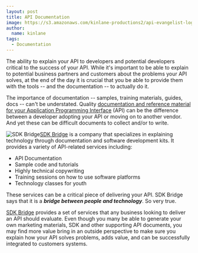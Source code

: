 ```yaml
---
layout: post
title: API Documentation
image: https://s3.amazonaws.com/kinlane-productions2/api-evangelist-logos/api-evangelist-butterfly-vertical.png
author:
  name: kinlane
tags:
  - Documentation
---
```

The ability to explain your API to developers and potential developers critical to the success of your API. While it's important to be able to explain to potential business partners and customers about the problems your API solves, at the end of the day it is crucial that you be able to provide them with the tools -- and the documentation -- to actually do it.

The importance of documentation -- samples, training materials, guides, docs -- can't be understated. Quality [documentation and reference material for your Application Programming Interface](http://sdkbridge.com/index.php) (API) can be the difference between a developer adopting your API or moving on to another vendor. And yet these can be difficult documents to collect and/or to write.

![](http://sdkbridge.com/images/ui/SDKBridge-logo.gif "SDK Bridge")[SDK Bridge](http://sdkbridge.com/index.php) is a company that specializes in explaining technology through documentation and software development kits. It provides a variety of API-related services including:

*   API Documentation
*   Sample code and tutorials
*   Highly technical copywriting
*   Training sessions on how to use software platforms
*   Technology classes for youth

These services can be a critical piece of delivering your API. SDK Bridge says that it is a **_bridge between people and technology_**. So very true.

[SDK Bridge](http://sdkbridge.com/index.php) provides a set of services that any business looking to deliver an API should evaluate. Even though you many be able to generate your own marketing materials, SDK and other supporting API documents, you may find more value bring in an outside perspective to make sure you explain how your API solves problems, adds value, and can be successfully integrated to customers systems.